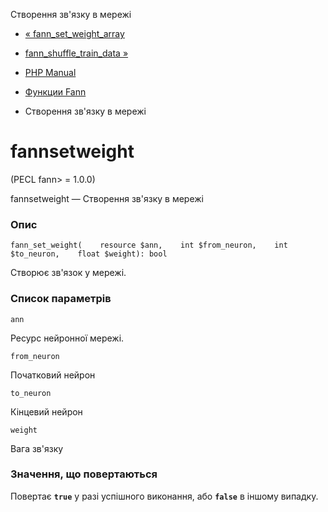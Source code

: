 Створення зв'язку в мережі

-   [« fann\_set\_weight\_array](function.fann-set-weight-array.html)
    
-   [fann\_shuffle\_train\_data »](function.fann-shuffle-train-data.html)
    
-   [PHP Manual](index.html)
    
-   [Функции Fann](ref.fann.html)
    
-   Створення зв'язку в мережі
    

# fannsetweight

(PECL fann> = 1.0.0)

fannsetweight — Створення зв'язку в мережі

### Опис

```methodsynopsis
fann_set_weight(    resource $ann,    int $from_neuron,    int $to_neuron,    float $weight): bool
```

Створює зв'язок у мережі.

### Список параметрів

`ann`

Ресурс нейронної мережі.

`from_neuron`

Початковий нейрон

`to_neuron`

Кінцевий нейрон

`weight`

Вага зв'язку

### Значення, що повертаються

Повертає **`true`** у разі успішного виконання, або **`false`** в іншому випадку.